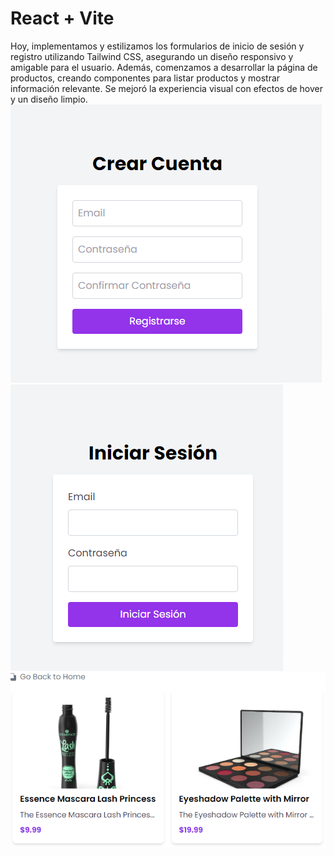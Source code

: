 # React + Vite
Hoy, implementamos y estilizamos los formularios de inicio de sesión y registro utilizando Tailwind CSS, asegurando un diseño responsivo y amigable para el usuario. Además, comenzamos a desarrollar la página de productos, creando componentes para listar productos y mostrar información relevante. Se mejoró la experiencia visual con efectos de hover y un diseño limpio. 
![1](public/ima1.png)
![2](public/ima2.png)
![3](public/ima3.png)